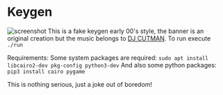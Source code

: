 # Keygen
![screenshot](https://user-images.githubusercontent.com/1571416/77260418-33e1a780-6c88-11ea-94b5-855573082804.png)
This is a fake keygen early 00's style, the banner is an original
creation but the music belongs to [DJ CUTMAN](https://www.youtube.com/watch?v=XHUjWhuXaXw).
To run execute `./run`

Requirements:
Some system packages are required:
`sudo apt install libcairo2-dev pkg-config python3-dev`
And also some python packages:
`pip3 install cairo pygame`

This is nothing serious, just a joke out of boredom!
